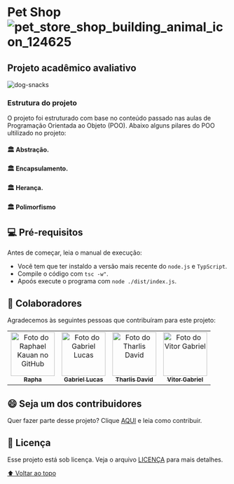# Pet Shop ![pet_store_shop_building_animal_icon_124625](https://user-images.githubusercontent.com/69332675/193919233-c65d5614-6429-4a9a-b0a8-74164e5e6716.png)

## Projeto acadêmico avaliativo
![dog-snacks](https://user-images.githubusercontent.com/69332675/193920027-1d90bfe6-d135-4650-a8a9-cef5bc98a773.gif)

### Estrutura do projeto 

O projeto foi estruturado com base no conteúdo passado nas aulas de Programação Orientada ao Objeto (POO). Abaixo alguns pilares do POO ultilizado no projeto:

#### 🏛️ Abstração. 
#### 🏛️ Encapsulamento.
#### 🏛️ Herança.
#### 🏛️ Polimorfismo



## 💻 Pré-requisitos

Antes de começar, leia o manual de execução:
<!---Estes são apenas requisitos de exemplo. Adicionar, duplicar ou remover conforme necessário--->
* Você tem que ter instaldo a versão mais recente do `node.js` e `TypScript`.
* Compile o código  com `tsc -w"`.
* Apoós execute o programa com `node ./dist/index.js`.

## 🤝 Colaboradores

Agradecemos às seguintes pessoas que contribuíram para este projeto:

<table>
  <tr>
    <td align="center">
      <a href="#">
        <img src="https://avatars.githubusercontent.com/u/111379005?v=4" width="100px;" alt="Foto do Raphael Kauan no GitHub"/><br>
        <sub>
          <b>Rapha</b>
        </sub>
      </a>
    </td>
    <td align="center">
      <a href="#">
        <img src="https://avatars.githubusercontent.com/u/69332675?s=400&u=787304bd10de7c3903e738b7dd550088e47629ce&v=4" width="100px;" alt="Foto do Gabriel Lucas"/><br>
        <sub>
          <b>Gabriel Lucas</b>
        </sub>
      </a>
    </td>
    <td align="center">
      <a href="#">
        <img src="https://avatars.githubusercontent.com/u/111389681?v=4" width="100px;" alt="Foto do Tharlis David"/><br>
        <sub>
          <b>Tharlis David</b>
        </sub>
      </a>
    </td>
    <td align="center">
      <a href="#">
        <img src="https://avatars.githubusercontent.com/u/111389681?v=4" width="100px;" alt="Foto do Vitor Gabriel"/><br>
        <sub>
          <b>Vitor Gabriel</b>
        </sub>
      </a>
    </td>
  </tr>
</table>


## 😄 Seja um dos contribuidores<br>

Quer fazer parte desse projeto? Clique [AQUI](CONTRIBUTING.md) e leia como contribuir.

## 📝 Licença

Esse projeto está sob licença. Veja o arquivo [LICENÇA](LICENSE.md) para mais detalhes.

[⬆ Voltar ao topo](#nome-do-projeto)<br>
